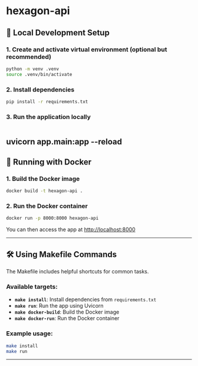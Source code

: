 # hexagon-api

## 🚀 Local Development Setup

### 1. Create and activate virtual environment (optional but recommended)

```bash
python -m venv .venv
source .venv/bin/activate
```

### 2. Install dependencies

```bash
pip install -r requirements.txt
```

### 3. Run the application locally

```bash

```

## uvicorn app.main:app --reload

## 🐳 Running with Docker

### 1. Build the Docker image

```bash
docker build -t hexagon-api .
```

### 2. Run the Docker container

```bash
docker run -p 8000:8000 hexagon-api
```

You can then access the app at [http://localhost:8000](http://localhost:8000)

---

## 🛠 Using Makefile Commands

The Makefile includes helpful shortcuts for common tasks.

### Available targets:

- **`make install`**: Install dependencies from `requirements.txt`
- **`make run`**: Run the app using Uvicorn
- **`make docker-build`**: Build the Docker image
- **`make docker-run`**: Run the Docker container

### Example usage:

```bash
make install
make run
```

---
